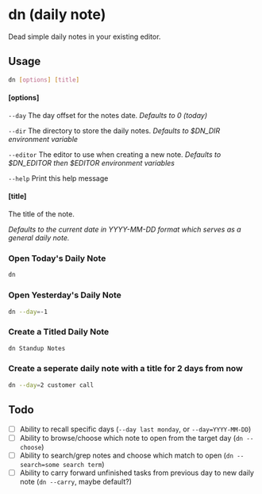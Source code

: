 # dn (daily note)

Dead simple daily notes in your existing editor.

## Usage

```sh
dn [options] [title]
```

#### [options]

`--day` The day offset for the notes date. _Defaults to 0 (today)_

`--dir` The directory to store the daily notes. _Defaults to $DN_DIR environment variable_

`--editor` The editor to use when creating a new note. _Defaults to $DN_EDITOR then $EDITOR environment variables_

`--help` Print this help message

#### [title]

The title of the note.

_Defaults to the current date in YYYY-MM-DD format which serves as a general daily note._

### Open Today's Daily Note

```sh
dn
```

### Open Yesterday's Daily Note

```sh
dn --day=-1
```

### Create a Titled Daily Note

```sh
dn Standup Notes
```

### Create a seperate daily note with a title for 2 days from now

```sh
dn --day=2 customer call
```

## Todo

- [ ] Ability to recall specific days (`--day last monday`, or `--day=YYYY-MM-DD`)
- [ ] Ability to browse/choose which note to open from the target day (`dn --choose`)
- [ ] Ability to search/grep notes and choose which match to open (`dn --search=some search term`)
- [ ] Ability to carry forward unfinished tasks from previous day to new daily note (`dn --carry`, maybe default?)
